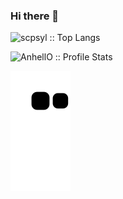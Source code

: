 ### Hi there 👋

<!--
**scpsyl/scpsyl** is a ✨ _special_ ✨ repository because its `README.md` (this file) appears on your GitHub profile.

Here are some ideas to get you started:

- 🔭 I’m currently working on ...
- 🌱 I’m currently learning ...
- 👯 I’m looking to collaborate on ...
- 🤔 I’m looking for help with ...
- 💬 Ask me about ...
- 📫 How to reach me: ...
- 😄 Pronouns: ...
- ⚡ Fun fact: ...


-->

<p align="left"><img src="https://github-readme-stats.vercel.app/api/top-langs/?username=scpsyl&langs_count=10&theme=tokyonight&layout=compact" alt="scpsyl :: Top Langs" /></p>

<p align="left"><img src="https://github-readme-stats.vercel.app/api?username=scpsyl&show_icons=true&theme=synthwave" alt="AnhellO :: Profile Stats" /></p>

<div align="left">
    <a href="http://subhadipmaiti.me/">
    <img  src="https://raw.githubusercontent.com/scriptex/github-contributions-snake/snake/github-contribution-grid-snake.svg"
         alt="snake" /></a>
  </div>
